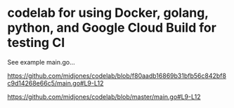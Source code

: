 # codelab for using Docker, golang, python, and Google Cloud Build for testing CI

See example main.go...

https://github.com/midjones/codelab/blob/f80aadb16869b31bfb56c842bf8c9d14268e66c5/main.go#L9-L12


https://github.com/midjones/codelab/blob/master/main.go#L9-L12
